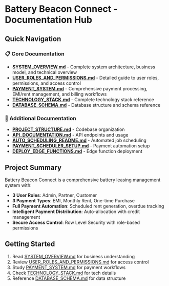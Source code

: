 # Battery Beacon Connect - Documentation Hub

## Quick Navigation

### 📋 Core Documentation
- **[SYSTEM_OVERVIEW.md](./SYSTEM_OVERVIEW.md)** - Complete system architecture, business model, and technical overview
- **[USER_ROLES_AND_PERMISSIONS.md](./USER_ROLES_AND_PERMISSIONS.md)** - Detailed guide to user roles, permissions, and access control
- **[PAYMENT_SYSTEM.md](./PAYMENT_SYSTEM.md)** - Comprehensive payment processing, EMI/rent management, and billing workflows
- **[TECHNOLOGY_STACK.md](./TECHNOLOGY_STACK.md)** - Complete technology stack reference
- **[DATABASE_SCHEMA.md](./DATABASE_SCHEMA.md)** - Database structure and schema reference

### 🔧 Additional Documentation
- **[PROJECT_STRUCTURE.md](./PROJECT_STRUCTURE.md)** - Codebase organization
- **[API_DOCUMENTATION.md](./API_DOCUMENTATION.md)** - API endpoints and usage
- **[AUTO_SCHEDULING_README.md](./AUTO_SCHEDULING_README.md)** - Automated job scheduling
- **[PAYMENT_SCHEDULER_SETUP.md](./PAYMENT_SCHEDULER_SETUP.md)** - Payment automation setup
- **[DEPLOY_EDGE_FUNCTIONS.md](./DEPLOY_EDGE_FUNCTIONS.md)** - Edge function deployment

## Project Summary

Battery Beacon Connect is a comprehensive battery leasing management system with:
- **3 User Roles**: Admin, Partner, Customer
- **3 Payment Types**: EMI, Monthly Rent, One-time Purchase
- **Full Payment Automation**: Scheduled rent generation, overdue tracking
- **Intelligent Payment Distribution**: Auto-allocation with credit management
- **Secure Access Control**: Row Level Security with role-based permissions

## Getting Started

1. Read [SYSTEM_OVERVIEW.md](./SYSTEM_OVERVIEW.md) for business understanding
2. Review [USER_ROLES_AND_PERMISSIONS.md](./USER_ROLES_AND_PERMISSIONS.md) for access control
3. Study [PAYMENT_SYSTEM.md](./PAYMENT_SYSTEM.md) for payment workflows
4. Check [TECHNOLOGY_STACK.md](./TECHNOLOGY_STACK.md) for tech details
5. Reference [DATABASE_SCHEMA.md](./DATABASE_SCHEMA.md) for data structure
